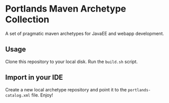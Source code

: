 # Portlands Maven Archetype Collection

A set of pragmatic maven archetypes for JavaEE and webapp development.

## Usage
Clone this repository to your local disk. Run the `build.sh` script.

## Import in your IDE
Create a new local archetype repository and point it to the `portlands-catalog.xml` file. Enjoy!
